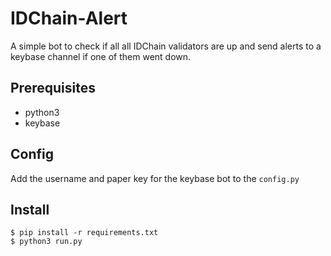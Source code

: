 # IDChain-Alert

A simple bot to check if all all IDChain validators are up and send alerts to a keybase channel if one of them went down.

## Prerequisites
- python3
- keybase

## Config
Add the username and paper key for the keybase bot to the `config.py`

## Install
```
$ pip install -r requirements.txt
$ python3 run.py
```
